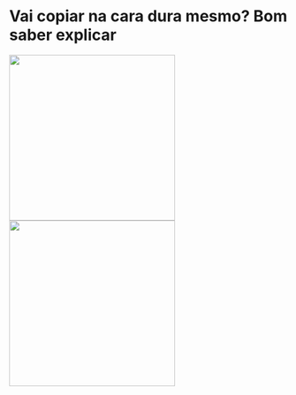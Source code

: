 
# Vai copiar na cara dura mesmo? Bom saber explicar 
<img src="https://media.tenor.com/d8u2icPBkDIAAAAi/taking-picture-south-park.gif" width="300"/>
<img src="https://media1.tenor.com/m/v1F9dANm7OEAAAAd/pok%C3%A9mon-monkeyzada.gif" width="300"/>
